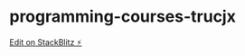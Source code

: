 # programming-courses-trucjx

[Edit on StackBlitz ⚡️](https://stackblitz.com/edit/programming-courses-trucjx)